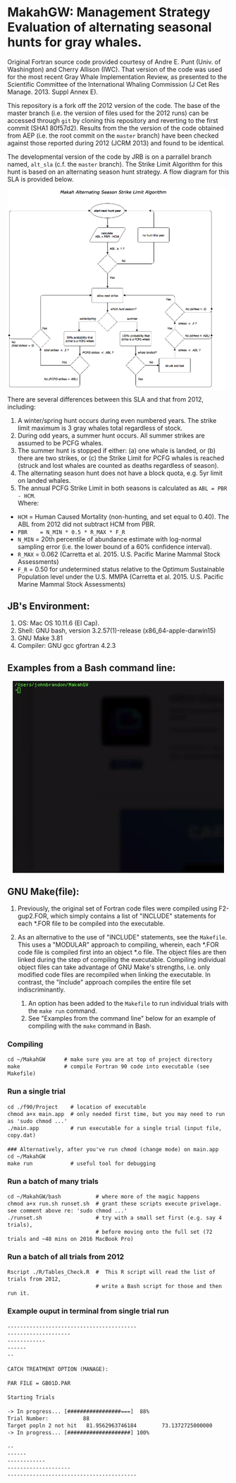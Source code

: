 # MakahGW: Management Strategy Evaluation of alternating seasonal hunts for gray whales. 

Original Fortran source code provided courtesy of Andre E. Punt (Univ. of Washington) and Cherry Allison (IWC). That version of the code was used for the most recent Gray Whale Implementation Review, as presented to the Scientific Committee of the International Whaling Commission (J Cet Res Manage. 2013. Suppl Annex E). 

This repository is a fork off the 2012 version of the code. The base of the master branch (i.e. the version of files used for the 2012 runs) can be accessed through `git` by cloning this repository and reverting to the first commit (SHA1 80f57d2). Results from the the version of the code obtained from AEP (i.e. the root commit on the `master` branch) have been checked against those reported during 2012 (JCRM 2013) and found to be identical.    

The developmental version of the code by JRB is on a parrallel branch named, `alt_sla` (c.f. the `master` branch). The Strike Limit Algorithm for this hunt is based on an alternating season hunt strategy. A flow diagram for this SLA is provided below. 

<p align="center">
  <img src="./figs/FlowChart.png" width="800" align="center" title="Makah Alternating Season Strike Limit Algorithm">
</p>

There are several differences between this SLA and that from 2012, including:

1. A winter/spring hunt occurs during even numbered years. The strike limit maximum is 3 gray whales total regardless of stock.
2. During odd years, a summer hunt occurs. All summer strikes are assumed to be PCFG whales. 
3. The summer hunt is stopped if either: (a)  one whale is landed, or (b) there are two strikes, or (c) the Strike Limit for PCFG whales is reached (struck and lost whales are counted as deaths regardless of season).
4. The alternating season hunt does not have a block quota, e.g. 5yr limit on landed whales.
5. The annual PCFG Strike Limit in both seasons is calculated as `ABL = PBR - HCM`.  
Where:  
  * `HCM`   = Human Caused Mortality (non-hunting, and set equal to 0.40). The ABL from 2012 did not subtract HCM from PBR. 
  * `PBR    = N_MIN * 0.5 * R_MAX * F_R`
  * `N_MIN` = 20th percentile of abundance estimate with log-normal sampling error (i.e. the lower bound of a 60% confidence interval).
  * `R_MAX` = 0.062 (Carretta et al. 2015. U.S. Pacific Marine Mammal Stock Assessments)
  * `F_R`   = 0.50 for undetermined status relative to the Optimum Sustainable Population level under the U.S. MMPA (Carretta et al. 2015. U.S. Pacific Marine Mammal Stock Assessments)

<!--
## Project notes: 
1. Reasons and corresponding IDs for stopping the hunt (see also the `Reason` vector in `*.FOR` code):
     1. 2 strikes during summer hunt year.
     2. 3 strikes total during winter/spring hunt year. 
     3. PCFG strike limit (ABL) reached.
     4. Landed one whale in summer.
-->

## JB's Environment:
1. OS: Mac OS 10.11.6 (El Cap).
2. Shell: GNU bash, version 3.2.57(1)-release (x86\_64-apple-darwin15)
3. GNU Make 3.81
4. Compiler: GNU gcc gfortran 4.2.3 

## __Examples from a Bash command line__:

<p align="center">
  <img src="./figs/makerun.gif" width="480" height="435" align="center">
</p>

## GNU Make(file): 
1. Previously, the original set of Fortran code files were compiled using F2-gup2.FOR, which simply contains a list of "INCLUDE" statements for each \*.FOR file to be compiled into the executable.   

2. As an alternative to the use of "INCLUDE" statements, see the `Makefile`. This uses a "MODULAR" approach to compiling, wherein, each \*.FOR code file is compiled first into an object \*.o file. The object files are then linked during the step of compiling the executable. Compiling individual object files can take advantage of GNU Make's strengths, i.e. only modified code files are recompiled when linking the executable. In contrast, the "Include" approach compiles the entire file set indiscriminantly.
     1. An option has been added to the `Makefile` to run individual trials with the `make run` command.
     2. See "Examples from the command line" below for an example of compiling with the `make` command in Bash.

### Compiling
``` shell
cd ~/MakahGW      # make sure you are at top of project directory 
make              # compile Fortran 90 code into executable (see Makefile)
``` 

### Run a single trial
``` shell
cd ./f90/Project    # location of executable
chmod a+x main.app  # only needed first time, but you may need to run as 'sudo chmod ...'
./main.app          # run executable for a single trial (input file, copy.dat)

### Alternatively, after you've run chmod (change mode) on main.app
cd ~/MakahGW
make run            # useful tool for debugging
```

### Run a batch of many trials

``` shell
cd ~/MakahGW/bash           # where more of the magic happens
chmod a+x run.sh runset.sh  # grant these scripts execute privelage. see comment above re: 'sudo chmod ...' 
./runset.sh                 # try with a small set first (e.g. say 4 trials), 
                            # before moving onto the full set (72 trials and ~48 mins on 2016 MacBook Pro)
```

### __Run a batch of all trials from 2012__
```shell
Rscript ./R/Tables_Check.R  #  This R script will read the list of trials from 2012, 
                            # write a Bash script for those and then run it.
```

### Example ouput in terminal from single trial run

``` shell
-----------------------------------------
--------------------
------------
------
--
                  
CATCH TREATMENT OPTION (MANAGE):   
                    
PAR FILE = GB01D.PAR   
                      
Starting Trials
                        
-> In progress... [#################===]  88% 
Trial Number:           88
Target popln 2 not hit   81.9562963746184        73.1372725000000     
-> In progress... [####################] 100% 
                              
--
------
------------
--------------------
-----------------------------------------

```
